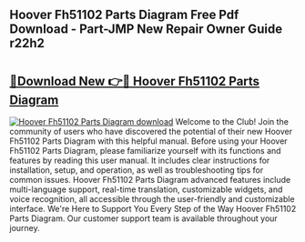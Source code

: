 ## Hoover Fh51102 Parts Diagram Free Pdf Download - Part-JMP New Repair Owner Guide r22h2

# <h2><a href="http://dfpo3fm.blite.top/?on=Hoover+Fh51102+Parts+Diagram">🔗Download New 👉🔴 Hoover Fh51102 Parts Diagram</a></h2>

[![Hoover Fh51102 Parts Diagram download](https://i.imgur.com/lujVjoI.png)](http://dfpo3fm.blite.top/?on=Hoover+Fh51102+Parts+Diagram)
Welcome to the Club! Join the community of users who have discovered the potential of their new Hoover Fh51102 Parts Diagram with this helpful manual. Before using your Hoover Fh51102 Parts Diagram, please familiarize yourself with its functions and features by reading this user manual. It includes clear instructions for installation, setup, and operation, as well as troubleshooting tips for common issues. Hoover Fh51102 Parts Diagram advanced features include multi-language support, real-time translation, customizable widgets, and voice recognition, all accessible through the user-friendly and customizable interface. We're Here to Support You Every Step of the Way Hoover Fh51102 Parts Diagram. Our customer support team is available throughout your journey.
